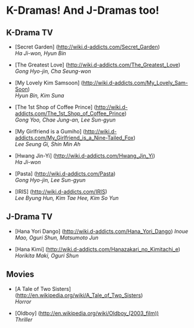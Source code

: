 # K-Dramas! And J-Dramas too!

## K-Drama TV

* [Secret Garden] (http://wiki.d-addicts.com/Secret_Garden)  
*Ha Ji-won, Hyun Bin*

* [The Greatest Love] (http://wiki.d-addicts.com/The_Greatest_Love)  
*Gong Hyo-jin, Cha Seung-won*

* [My Lovely Kim Samsoon] (http://wiki.d-addicts.com/My_Lovely_Sam-Soon)  
*Hyun Bin, Kim Suna*

* [The 1st Shop of Coffee Prince] (http://wiki.d-addicts.com/The_1st_Shop_of_Coffee_Prince)  
*Gong Yoo, Chae Jung-an, Lee Sun-gyun*

* [My Girlfriend is a Gumiho] (http://wiki.d-addicts.com/My_Girlfriend_is_a_Nine-Tailed_Fox)  
*Lee Seung Gi, Shin Min Ah*

* [Hwang Jin-Yi] (http://wiki.d-addicts.com/Hwang_Jin_Yi)  
*Ha Ji-won*

* [Pasta] (http://wiki.d-addicts.com/Pasta)  
*Gong Hyo-jin, Lee Sun-gyun*

* [IRIS] (http://wiki.d-addicts.com/IRIS)  
*Lee Byung Hun, Kim Tae Hee, Kim So Yun*

## J-Drama TV

* [Hana Yori Dango] (http://wiki.d-addicts.com/Hana_Yori_Dango)
*Inoue Mao, Oguri Shun, Matsumoto Jun*

* [Hana Kimi] (http://wiki.d-addicts.com/Hanazakari_no_Kimitachi_e)
*Horikita Maki, Oguri Shun*

## Movies

* [A Tale of Two Sisters] (http://en.wikipedia.org/wiki/A_Tale_of_Two_Sisters)  
*Horror*

* [Oldboy] (http://en.wikipedia.org/wiki/Oldboy_(2003_film))  
*Thriller*
